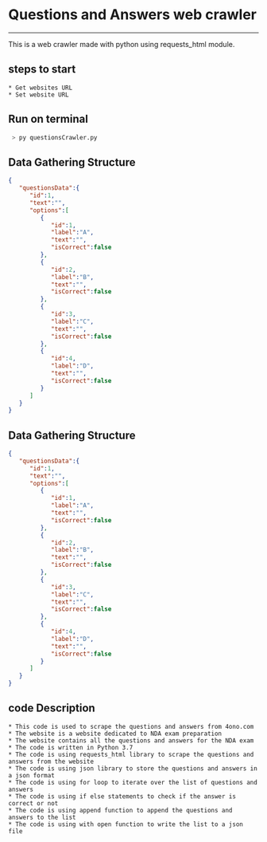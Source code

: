 # Questions and Answers web crawler

---

This is a web crawler made with python using requests_html module.

## steps to start

    * Get websites URL
    * Set website URL 

## Run on terminal

```python
 > py questionsCrawler.py
```

## Data Gathering Structure 

```json
{
   "questionsData":{
      "id":1,
      "text":"",
      "options":[
         {
            "id":1,
            "label":"A",
            "text":"",
            "isCorrect":false
         },
         {
            "id":2,
            "label":"B",
            "text":"",
            "isCorrect":false
         },
         {
            "id":3,
            "label":"C",
            "text":"",
            "isCorrect":false
         },
         {
            "id":4,
            "label":"D",
            "text":"",
            "isCorrect":false
         }
      ]
   }
}
```

## Data Gathering Structure 

```json
{
   "questionsData":{
      "id":1,
      "text":"",
      "options":[
         {
            "id":1,
            "label":"A",
            "text":"",
            "isCorrect":false
         },
         {
            "id":2,
            "label":"B",
            "text":"",
            "isCorrect":false
         },
         {
            "id":3,
            "label":"C",
            "text":"",
            "isCorrect":false
         },
         {
            "id":4,
            "label":"D",
            "text":"",
            "isCorrect":false
         }
      ]
   }
}
```

## code Description

    * This code is used to scrape the questions and answers from 4ono.com
    * The website is a website dedicated to NDA exam preparation
    * The website contains all the questions and answers for the NDA exam
    * The code is written in Python 3.7
    * The code is using requests_html library to scrape the questions and answers from the website
    * The code is using json library to store the questions and answers in a json format
    * The code is using for loop to iterate over the list of questions and answers
    * The code is using if else statements to check if the answer is correct or not
    * The code is using append function to append the questions and answers to the list
    * The code is using with open function to write the list to a json file
